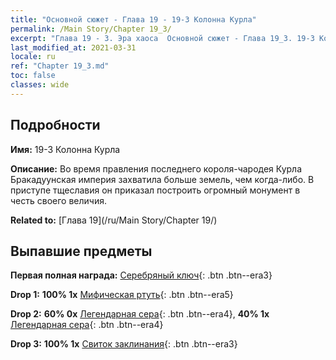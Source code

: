 ```yaml
---
title: "Основной сюжет - Глава 19 - 19-3 Колонна Курла"
permalink: /Main Story/Chapter 19_3/
excerpt: "Глава 19 - 3. Эра хаоса  Основной сюжет - Глава 19_3. 19-3 Колонна Курла"
last_modified_at: 2021-03-31
locale: ru
ref: "Chapter 19_3.md"
toc: false
classes: wide
---
```


## Подробности

 **Имя:** 19-3 Колонна Курла

 **Описание:** Во время правления последнего короля-чародея Курла Бракадуунская империя захватила больше земель, чем когда-либо. В приступе тщеславия он приказал построить огромный монумент в честь своего величия.

 **Related to:** [Глава 19](/ru/Main Story/Chapter 19/)

## Выпавшие предметы

 **Первая полная награда:** [Серебряный ключ](/ru/Items/con_693/){: .btn .btn--era3}

 **Drop 1:** **100% 1x** [Мифическая ртуть](/ru/Items/mat_63/){: .btn .btn--era5}

 **Drop 2:** **60% 0x** [Легендарная сера](/ru/Items/mat_57/){: .btn .btn--era4}, **40% 1x** [Легендарная сера](/ru/Items/mat_57/){: .btn .btn--era4}

 **Drop 3:** **100% 1x** [Свиток заклинания](/ru/Items/con_694/){: .btn .btn--era3}

